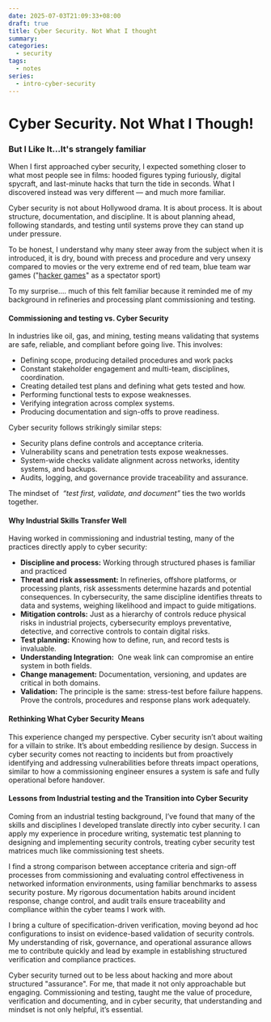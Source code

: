 ```yaml
---
date: 2025-07-03T21:09:33+08:00
draft: true
title: Cyber Security. Not What I thought
summary:
categories:
  - security
tags:
  - notes
series:
  - intro-cyber-security
---
```


# Cyber Security.  Not What I Though!
### But I Like It...It's strangely familiar

When I first approached cyber security, I expected something closer to what most people see in films: hooded figures typing furiously, digital spycraft, and last-minute hacks that turn the tide in seconds. What I discovered instead was very different — and much more familiar.

Cyber security is not about Hollywood drama. It is about process. It is about structure, documentation, and discipline. It is about planning ahead, following standards, and testing until systems prove they can stand up under pressure.

To be honest, I understand why many steer away from the subject when it is introduced, it is dry, bound with precess and procedure and very unsexy compared to movies or the very extreme end of red team, blue team war games ("[hacker games](https://livectf.com)" as a spectator sport)  

To my surprise.... much of this felt familiar because it reminded me of my background in refineries and processing plant commissioning and testing.

#### Commissioning and testing vs. Cyber Security

In industries like oil, gas, and mining, testing means validating that systems are safe, reliable, and compliant before going live.  This involves:
- Defining scope, producing detailed procedures and work packs
- Constant stakeholder engagement and multi-team, disciplines, coordination. 
- Creating detailed test plans and defining what gets tested and how.
- Performing functional  tests to expose weaknesses.
- Verifying integration across complex systems.
- Producing documentation and sign-offs to prove readiness.

Cyber security follows strikingly similar steps:
- Security plans define controls and acceptance criteria.
- Vulnerability scans and penetration tests expose weaknesses.
- System-wide checks validate alignment across networks, identity systems, and backups.
- Audits, logging, and governance provide traceability and assurance.

The mindset of  *“test first, validate, and document”* ties the two worlds together.

#### Why Industrial Skills Transfer Well

Having worked in commissioning and industrial testing, many of the practices directly apply to cyber security:

- **Discipline and process:** Working through structured phases is familiar and practiced
-  **Threat and risk assessment:** In refineries, offshore platforms, or processing plants, risk assessments determine hazards and potential consequences.  In cybersecurity, the same discipline identifies threats to data and systems, weighing likelihood and impact to guide mitigations.
- **Mitigation controls:** Just as a hierarchy of controls reduce physical risks in industrial projects, cybersecurity employs preventative, detective, and corrective controls to contain digital risks.
- **Test planning:** Knowing how to define, run, and record tests is invaluable.
- **Understanding Integration:**  One weak link can compromise an entire system in both fields.
- **Change management:** Documentation, versioning, and updates are critical in both domains.
- **Validation:**  The principle is the same: stress-test before failure happens.  Prove the controls, procedures and response plans work adequately. 

#### Rethinking What Cyber Security Means

This experience changed my perspective.  Cyber security isn’t about waiting for a villain to strike.  It’s about embedding resilience by design.  Success in cyber security comes not reacting to incidents but from proactively identifying and addressing vulnerabilities before threats impact operations, similar to how a commissioning engineer ensures a system is safe and fully operational before handover.

#### Lessons from Industrial testing and the Transition into Cyber Security

Coming from an industrial testing background, I’ve found that many of the skills and disciplines I developed translate directly into cyber security.  I can apply my experience in procedure writing, systematic test planning to designing and implementing security controls, treating cyber security test matrices much like commissioning test sheets.

I find a strong comparison between acceptance criteria and sign-off processes from commissioning and evaluating control effectiveness in networked information environments, using familiar benchmarks to assess security posture.  My rigorous documentation habits around incident response, change control, and audit trails ensure traceability and compliance within the cyber teams I work with.

I bring a culture of specification-driven verification, moving beyond ad hoc configurations to insist on evidence-based validation of security controls. My understanding of risk, governance, and operational assurance allows me to contribute quickly and lead by example in establishing structured verification and compliance practices.

Cyber security turned out to be less about hacking and more about structured "assurance". For me, that made it not only approachable but engaging. Commissioning and testing, taught me the value of procedure, verification and documenting, and in cyber security, that understanding and mindset is not only helpful, it’s essential.
